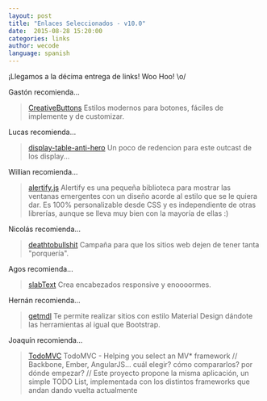```yaml
---
layout: post
title: "Enlaces Seleccionados - v10.0"
date:  2015-08-28 15:20:00
categories: links
author: wecode
language: spanish
---
```


¡Llegamos a la décima entrega de links! Woo Hoo! \o/

Gastón recomienda...

> [CreativeButtons][nan-pick]
> Estilos modernos para botones, fáciles de implemente y de customizar.

Lucas recomienda...

> [display-table-anti-hero][delucas-pick]
> Un poco de redencion para este outcast de los display...

Willian recomienda...

> [alertify.js][will-pick]
> Alertify es una pequeña biblioteca para mostrar las ventanas emergentes con un diseño acorde al estilo que se le quiera dar. Es 100% personalizable desde CSS y es independiente de otras librerías, aunque se lleva muy bien con la mayoría de ellas :)

Nicolás recomienda...

> [deathtobullshit][nico-pick]
> Campaña para que los sitios web dejen de tener tanta "porquería".

Agos recomienda...

> [slabText][agos-pick]
> Crea encabezados responsive y enoooormes.

Hernán recomienda...

> [getmdl][chila-pick]
> Te permite realizar sitios con estilo Material Design dándote las herramientas al igual que Bootstrap.

Joaquín recomienda...

> [TodoMVC][wako-pick]
> TodoMVC - Helping you select an MV* framework // Backbone, Ember, AngularJS... cuál elegir? cómo compararlos? por dónde empezar? // Este proyecto propone la misma aplicación, un simple TODO List, implementada con los distintos frameworks que andan dando vuelta actualmente

[nan-pick]: https://github.com/codrops/CreativeButtons
[delucas-pick]: http://colintoh.com/blog/display-table-anti-hero
[will-pick]: http://fabien-d.github.io/alertify.js
[nico-pick]: http://deathtobullshit.com/
[agos-pick]: http://freqdec.github.io/slabText/
[chila-pick]: http://www.getmdl.io/
[wako-pick]: http://todomvc.com/
